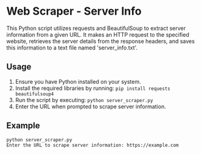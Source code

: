 # Web Scraper - Server Info

This Python script utilizes requests and BeautifulSoup to extract server information from a given URL. It makes an HTTP request to the specified website, retrieves the server details from the response headers, and saves this information to a text file named 'server_info.txt'.

## Usage

1. Ensure you have Python installed on your system.
2. Install the required libraries by running: `pip install requests beautifulsoup4`
3. Run the script by executing: `python server_scraper.py`
4. Enter the URL when prompted to scrape server information.

## Example

```bash
python server_scraper.py
Enter the URL to scrape server information: https://example.com
